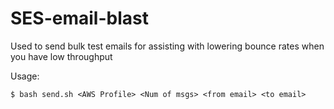 # SES-email-blast

Used to send bulk test emails for assisting with lowering bounce rates when you have low throughput
    
Usage:
```
$ bash send.sh <AWS Profile> <Num of msgs> <from email> <to email>
```